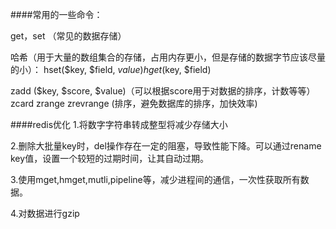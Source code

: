 ####常用的一些命令：

get，set （常见的数据存储）

哈希（用于大量的数组集合的存储，占用内存更小，但是存储的数据字节应该尽量的小）：
hset($key, $field, $value)
hget($key, $field)

zadd ($key, $score, $value)（可以根据score用于对数据的排序，计数等等）
zcard
zrange
zrevrange (排序，避免数据库的排序，加快效率)

####redis优化
1.将数字字符串转成整型将减少存储大小

2.删除大批量key时，del操作存在一定的阻塞，导致性能下降。可以通过rename key值，设置一个较短的过期时间，让其自动过期。

3.使用mget,hmget,mutli,pipeline等，减少进程间的通信，一次性获取所有数据。

4.对数据进行gzip